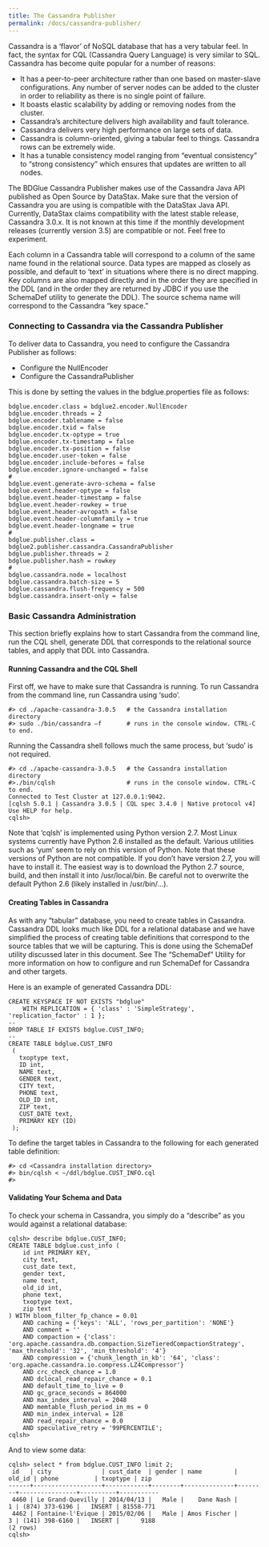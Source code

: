 ```yaml
---
title: The Cassandra Publisher
permalink: /docs/cassandra-publisher/
---
```

Cassandra is a ‘flavor’ of NoSQL database that has a very tabular feel. In fact, the syntax for CQL (Cassandra Query Language) is very similar to SQL. Cassandra has become quite popular for a number of reasons:

* It has a peer-to-peer architecture rather than one based on master-slave configurations. Any number of server nodes can be added to the cluster in order to reliability as there is no single point of failure.
* It boasts elastic scalability by adding or removing nodes from the cluster.
* Cassandra’s architecture delivers high availability and fault tolerance.
* Cassandra delivers very high performance on large sets of data.
* Cassandra is column-oriented, giving a tabular feel to things. Cassandra rows can be extremely wide.
* It has a tunable consistency model ranging from “eventual consistency” to “strong consistency” which ensures that updates are written to all nodes.

The BDGlue Cassandra Publisher makes use of the Cassandra Java API published as Open Source by DataStax. Make sure that the version of Cassandra you are using is compatible with the DataStax Java API. Currently, DataStax claims compatibility with the latest stable release, Cassandra 3.0.x. It is not known at this time if the monthly development releases (currently version 3.5) are compatible or not. Feel free to experiment.

Each column in a Cassandra table will correspond to a column of the same name found in the relational source. Data types are mapped as closely as possible, and default to ‘text’ in situations where there is no direct mapping. Key columns are also mapped directly and in the order they are specified in the DDL (and in the order they are returned by JDBC if you use the SchemaDef utility to generate the DDL). The source schema name will correspond to the Cassandra “key space.”

### Connecting to Cassandra via the Cassandra Publisher

To deliver data to Cassandra, you need to configure the Cassandra Publisher as follows:

* Configure the NullEncoder
* Configure the CassandraPublisher

This is done by setting the values in the bdglue.properties file as follows:

```
bdglue.encoder.class = bdglue2.encoder.NullEncoder
bdglue.encoder.threads = 2
bdglue.encoder.tablename = false
bdglue.encoder.txid = false
bdglue.encoder.tx-optype = true
bdglue.encoder.tx-timestamp = false
bdglue.encoder.tx-position = false
bdglue.encoder.user-token = false
bdglue.encoder.include-befores = false
bdglue.encoder.ignore-unchanged = false
#
bdglue.event.generate-avro-schema = false
bdglue.event.header-optype = false
bdglue.event.header-timestamp = false
bdglue.event.header-rowkey = true
bdglue.event.header-avropath = false
bdglue.event.header-columnfamily = true
bdglue.event.header-longname = true
#
bdglue.publisher.class = bdglue2.publisher.cassandra.CassandraPublisher
bdglue.publisher.threads = 2
bdglue.publisher.hash = rowkey
#
bdglue.cassandra.node = localhost
bdglue.cassandra.batch-size = 5 
bdglue.cassandra.flush-frequency = 500 
bdglue.cassandra.insert-only = false
```

### Basic Cassandra Administration

This section briefly explains how to start Cassandra from the command line, run the CQL shell, generate DDL that corresponds to the relational source tables, and apply that DDL into Cassandra.

#### Running Cassandra and the CQL Shell
First off, we have to make sure that Cassandra is running. To run Cassandra from the command line, run Cassandra using ‘sudo’.

```
#> cd ./apache-cassandra-3.0.5   # the Cassandra installation directory
#> sudo ./bin/cassandra –f       # runs in the console window. CTRL-C to end.
```

Running the Cassandra shell follows much the same process, but ‘sudo’ is not required.

```
#> cd ./apache-cassandra-3.0.5   # the Cassandra installation directory
#>./bin/cqlsh                    # runs in the console window. CTRL-C to end.
Connected to Test Cluster at 127.0.0.1:9042.
[cqlsh 5.0.1 | Cassandra 3.0.5 | CQL spec 3.4.0 | Native protocol v4]
Use HELP for help.
cqlsh>
```

Note that ‘cqlsh’ is implemented using Python version 2.7. Most Linux systems currently have Python 2.6 installed as the default. Various utilities such as ‘yum’ seem to rely on this version of Python. Note that these versions of Python are not compatible. If you don’t have version 2.7, you will have to install it. The easiest way is to download the Python 2.7 source, build, and then install it into /usr/local/bin. Be careful not to overwrite the default Python 2.6 (likely installed in /usr/bin/…).

#### Creating Tables in Cassandra

As with any “tabular” database, you need to create tables in Cassandra. Cassandra DDL looks much like DDL for a relational database and we have simplified the process of creating table definitions that correspond to the source tables that we will be capturing. This is done using the SchemaDef utility discussed later in this document. See The “SchemaDef” Utility for more information on how to configure and run SchemaDef for Cassandra and other targets.

Here is an example of generated Cassandra DDL:

```
CREATE KEYSPACE IF NOT EXISTS "bdglue" 
    WITH REPLICATION = { 'class' : 'SimpleStrategy', 'replication_factor' : 1 };
--
DROP TABLE IF EXISTS bdglue.CUST_INFO;
--
CREATE TABLE bdglue.CUST_INFO 
 ( 
   txoptype text,
   ID int,
   NAME text,
   GENDER text,
   CITY text,
   PHONE text,
   OLD_ID int,
   ZIP text,
   CUST_DATE text,
   PRIMARY KEY (ID) 
 );
```

To define the target tables in Cassandra to the following for each generated table definition:

```
#> cd <Cassandra installation directory>
#> bin/cqlsh < ~/ddl/bdglue.CUST_INFO.cql
#>
```

#### Validating Your Schema and Data
To check your schema in Cassandra, you simply do a “describe” as you would against a relational database:

```
cqlsh> describe bdglue.CUST_INFO;
CREATE TABLE bdglue.cust_info (
    id int PRIMARY KEY,
    city text,
    cust_date text,
    gender text,
    name text,
    old_id int,
    phone text,
    txoptype text,
    zip text
) WITH bloom_filter_fp_chance = 0.01
    AND caching = {'keys': 'ALL', 'rows_per_partition': 'NONE'}
    AND comment = ''
    AND compaction = {'class': 'org.apache.cassandra.db.compaction.SizeTieredCompactionStrategy', 'max_threshold': '32', 'min_threshold': '4'}
    AND compression = {'chunk_length_in_kb': '64', 'class': 'org.apache.cassandra.io.compress.LZ4Compressor'}
    AND crc_check_chance = 1.0
    AND dclocal_read_repair_chance = 0.1
    AND default_time_to_live = 0
    AND gc_grace_seconds = 864000
    AND max_index_interval = 2048
    AND memtable_flush_period_in_ms = 0
    AND min_index_interval = 128
    AND read_repair_chance = 0.0
    AND speculative_retry = '99PERCENTILE';
cqlsh>
```

And to view some data:

```
cqlsh> select * from bdglue.CUST_INFO limit 2;
 id   | city              | cust_date  | gender | name         | old_id | phone          | txoptype | zip
------+-------------------+------------+--------+--------------+--------+----------------+----------+-----------
 4460 | Le Grand-Quevilly | 2014/04/13 |   Male |    Dane Nash |      1 | (874) 373-6196 |   INSERT | 81558-771
 4462 | Fontaine-l'Evique | 2015/02/06 |   Male | Amos Fischer |      3 | (141) 398-6160 |   INSERT |      9188
(2 rows)
cqlsh>
```




